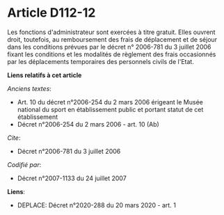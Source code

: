 # Article D112-12

Les fonctions d'administrateur sont exercées à titre gratuit. Elles ouvrent droit, toutefois, au remboursement des frais de
déplacement et de séjour dans les conditions prévues par le décret n° 2006-781 du 3 juillet 2006 fixant les conditions et les
modalités de règlement des frais occasionnés par les déplacements temporaires des personnels civils de l'Etat.

**Liens relatifs à cet article**

_Anciens textes_:

  - Art. 10 du décret n°2006-254 du 2 mars 2006 érigeant le Musée national du sport en établissement public et portant statut de cet établissement
  - Décret n°2006-254 du 2 mars 2006 - art. 10 (Ab)

_Cite_:

  - Décret n°2006-781 du 3 juillet 2006

_Codifié par_:

  - Décret n°2007-1133 du 24 juillet 2007

**Liens**:

  - DEPLACE: Décret n°2020-288 du 20 mars 2020 - art. 1
